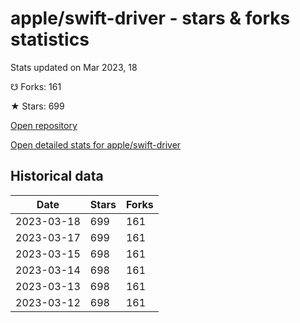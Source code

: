 # apple/swift-driver - stars & forks statistics

Stats updated on Mar 2023, 18

☋ Forks: 161

★ Stars: 699

[Open repository](https://github.com/apple/swift-driver)

[Open detailed stats for apple/swift-driver](https://reviewgithub.com/rep/apple/swift-driver)

## Historical data
| Date | Stars | Forks |
|------|-------|-------|
| 2023-03-18 | 699 | 161 | 
| 2023-03-17 | 699 | 161 | 
| 2023-03-15 | 698 | 161 | 
| 2023-03-14 | 698 | 161 | 
| 2023-03-13 | 698 | 161 | 
| 2023-03-12 | 698 | 161 | 

